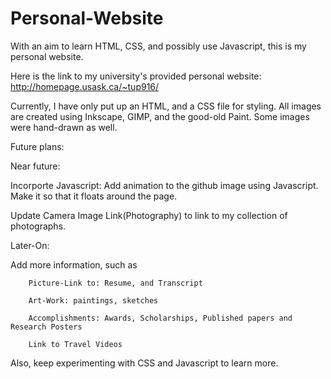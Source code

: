# Personal-Website
With an aim to learn HTML, CSS, and possibly use Javascript, this is my personal website.


Here is the link to my university's provided personal website: http://homepage.usask.ca/~tup916/


Currently, I have only put up an HTML, and a CSS file for styling.
All images are created using Inkscape, GIMP, and the good-old Paint. Some images were hand-drawn as well.

Future plans:

Near future: 

Incorporte Javascript: Add animation to the github image using Javascript. Make it so that it floats around the page.

Update Camera Image Link(Photography) to link to my collection of photographs.

Later-On:

Add more information, such as

		Picture-Link to: Resume, and Transcript 
		
		Art-Work: paintings, sketches          
		
		Accomplishments: Awards, Scholarships, Published papers and Research Posters 
		
		Link to Travel Videos

	  
Also, keep experimenting with CSS and Javascript to learn more.